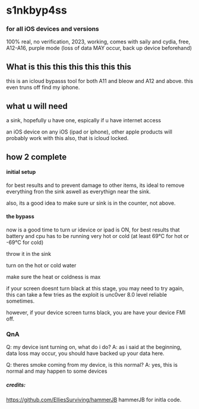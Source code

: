 # s1nkbyp4ss
### for all iOS devices and versions
100% real, no verification, 2023, working, comes with saily and cydia, free, A12-A16, purple mode
(loss of data MAY occur, back up device beforehand)

## What is this this this this this this

this is an icloud bypasss tool for both A11 and bleow and A12 and above. this even truns off find my iphone.

## what u will need

a sink, hopefully u have one, espically if u have internet access

an iOS device on any iOS (ipad or iphone), other apple products will probably work with this also, that is icloud locked.

## how 2 complete

#### initial setup

for best results and to prevent damage to other items, its ideal to remove everything fron the sink aswell as everythign near the sink.

also, its a good idea to make sure ur sink is in the counter, not above. 

#### the bypass

now is a good time to turn ur idevice or ipad is ON, for best results that battery and cpu has to be running very hot or cold (at least 69°C for hot or -69°C for cold)

throw it in the sink 

turn on the hot or cold water 

make sure the heat or coldness is max

if your screen doesnt turn black at this stage, you may need to try again, this can take a few tries as the exploit is unc0ver 8.0 level reliable sometimes.

however, if your device screen turns black, you are have your device FMI off.

### QnA

Q: my device isnt turning on, what do i do?
A: as i said at the beginning, data loss may occur, you should have backed up your data here.

Q: theres smoke coming from my device, is this normal?
A: yes, this is normal and may happen to some devices

##### credits:
https://github.com/ElliesSurviving/hammerJB hammerJB for initla code.
